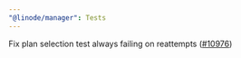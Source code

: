 ```yaml
---
"@linode/manager": Tests
---
```


Fix plan selection test always failing on reattempts ([#10976](https://github.com/linode/manager/pull/10976))
